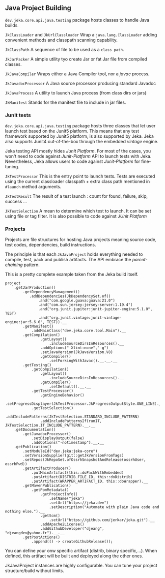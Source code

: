 ## Java Project Building

`dev.jeka.core.api.java.testing` package hosts classes to handle Java builds.

`JkClassLoader` and `JkUrlClassloader` Wrap a `java.lang.ClassLoader` adding convenient methods and classpath scanning capability.

`JkClassPath` A sequence of file to be used as a `class path`.

`JkJarPacker` A simple utility tyo create Jar or fat Jar file from compiled classes.

`JkJavaCompiler` Wraps either a Java Compiler tool, nor a *javac* process.

`JkJavadocProcessor` A Java source processor producing standard Javadoc

`JkJavaProcess` A utility to launch Java process (from class dirs or jars)

`JkManifest` Stands for the manifest file to include in jar files.

### Junit tests

`dev.jeka.core.api.java.testing` package hosts three classes that let user launch test based 
on the Junit5 platform. This means that any test framework supported by Junit5 platform, 
is also supported by Jeka. Jeka also supports Junit4 out-of-the-box through the embedded 
*vintage* engine.

Jeka testing API mostly hides *Junit Platform*. For most of the cases, you won't need to code 
against *Junit-Platform* API to launch tests with Jeka. Nevertheless, Jeka allows users to 
code against *Junit-Platform* for fine-tuning.

`JkTestProcessor` This is the entry point to launch tests. Tests are executed using the 
current classloader classpath + extra class path mentioned in `#launch` method arguments.

`JkTestResult` The result of a test launch : count for found, failure, skip, success ...

`JkTestSelection` A mean to determine which test to launch. It can be set using file or tag filter. It is 
also possible to code against *JUnit Platform*  


### Projects

Projects are file structures for hosting Java projects meaning source code, test codes, dependencies, 
build instructions.

The principle is that each `JkJavaProject` holds everything needed to compile, test, pack and publish
artifacts. The API embrace the *parent-chaining* pattern. 

This is a pretty complete example taken from the Jeka build itself.
```
project
    .getJarProduction()
        .getDependencyManagement()
           .addDependencies(JkDependencySet.of()
               .and("com.google.guava:guava:21.0")
               .and("com.sun.jersey:jersey-server:1.19.4")
               .and("org.junit.jupiter:junit-jupiter-engine:5.1.0", TEST)
               .and("org.junit.vintage:junit-vintage-engine:jar:5.6.0", TEST)).__
        .getManifest()
            .addMainClass("dev.jeka.core.tool.Main").__
        .getCompilation()
                .getLayout()
                    .includeSourceDirsInResources().__
                .addOptions("-Xlint:none","-g")
                .setJavaVersion(JkJavaVersion.V8)
                .getCompiler()
                    .setForkingWithJavac().__.__.__
        .getTesting()
            .getCompilation()
                .getLayout()
                    .includeSourceDirsInResources().__
                .getCompiler()
                    .setDefault().__.__
            .getTestProcessor()
                .getEngineBehavior()
                    .setProgressDisplayer(JkTestProcessor.JkProgressOutputStyle.ONE_LINE).__.__
            .getTestSelection()
                .addIncludePatterns(JkTestSelection.STANDARD_INCLUDE_PATTERN)
                .addIncludePatternsIf(runIT, JkTestSelection.IT_INCLUDE_PATTERN).__.__
    .getDocumentation()
        .getJavadocProcessor()
            .setDisplayOutput(false)
            .addOptions("-notimestamp").__.__
    .getPublication()
        .setModuleId("dev.jeka:jeka-core")
        .setVersionSupplier(git::getJkVersionFromTags)
        .setRepos(JkRepoSet.ofOssrhSnapshotAndRelease(ossrhUser, ossrhPwd))
        .getArtifactProducer()
            .putMainArtifact(this::doPackWithEmbedded)
            .putArtifact(DISTRIB_FILE_ID, this::doDistrib)
            .putArtifact(WRAPPER_ARTIFACT_ID, this::doWrapper).__
        .getMavenPublication()
            .getPomMetadata()
                .getProjectInfo()
                    .setName("jeka")
                    .setUrl("https://jeka.dev")
                    .setDescription("Automate with plain Java code and nothing else.").__
                .getScm()
                    .setUrl("https://github.com/jerkar/jeka.git").__
                .addApache2License()
                .addGithubDeveloper("djeang", "djeangdev@yahoo.fr").__.__
        .getPostActions()
            .append(() -> createGithubRelease());
```

You can define your onw specific artifact (distrib, binary specific,...). When defined, this artifact will be built and 
deployed along the other ones.

JkJavaProject instances are highly configurable. You can tune your project structure/build without limits.
